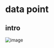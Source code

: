 # data point
## intro
![image](https://github.com/user-attachments/assets/333d30d5-e99b-4842-8342-863f32f0d92c)
